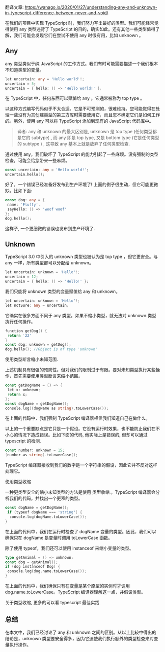 翻译文章: https://wanago.io/2020/01/27/understanding-any-and-unknown-in-typescript-difference-between-never-and-void/

在我们的项目中实现 TypeScript 时，我们努力写出最好的类型。我们可能经常觉得使用 any 类型违背了 TypeScript 的目的，确实如此。还有其他一些类型值得了解，我们可能会发现它们在尝试不使用 any 时很有用，比如 unknown 。

## Any

any 类型类似于纯 JavaScript 的工作方式。我们有时可能需要描述一个我们根本不知道类型的变量。

```go
let uncertain: any = 'Hello world'!;
uncertain = 5;
uncertain = { hello: () => 'Hello world!' };
```

在 TypeScript 中，任何东西可以赋值给 any 。它通常被称为 top type 。

以这种方式编写代码似乎不太合适。它是不可预测的，很难维持。您可能觉得在处理一些没有为其创建类型的第三方库时需要使用它，而且您不确定它们是如何工作的。另外，使用 any 可以将 TypeScript 添加到现有的 JavaScript 代码库中。

> 译者: any 和 unknown 的最大区别是, unknown 是 top type (任何类型都是它的 subtype) , 而 any 即是 top type, 又是 bottom type (它是任何类型的 subtype ) , 这导致 any 基本上就是放弃了任何类型检查.

通过使用 any，我们破坏了 TypeScript 的能力引起了一些麻烦。没有强制的类型检查，可能会给您带来一些麻烦。

```go
const uncertain: any = 'Hello world!';
uncertain.hello();
```

好了，一个错误已经准备好发布到生产环境了! 上面的例子很生动，但它可能更微妙。比如下面:

```go
const dog: any = {
 name: 'Fluffy',
 sayHello: () => 'woof woof'
};
dog.hello();
```

这样子, 一个更细微的错误也发布到生产环境了.

## Unknown

TypeScript 3.0 中引入的 unknown 类型也被认为是 top type ，但它更安全。与 any 一样，所有类型都可以分配给 unknown。

```go
let uncertain: unknown = 'Hello'!;
uncertain = 12;
uncertain = { hello: () => 'Hello!' };
```

我们只能将 unknown 类型的变量赋值给 any 和 unknown。

```go
let uncertain: unknown = 'Hello'!;
let notSure: any = uncertain;
```

它确实在很多方面不同于 any 类型。如果不缩小类型，就无法对 unknown 类型执行任何操作。

```go
function getDog() {
 return '22'
}
const dog: unknown = getDog();
dog.hello(); //Object is of type 'unknown'
```

使用类型断言缩小未知范围.

上述机制具有很强的预防性，但对我们的限制过于有限。要对未知类型执行某些操作，首先需要使用类型断言来缩小范围。

```go
const getDogName = () => {
 let x: unknown;
 return x;
};
const dogName = getDogName();
console.log((dogName as string).toLowerCase());
```

在上面的代码中，我们强制 TypeScript 编译器相信我们知道自己在做什么。

以上的一个重要缺点是它只是一个假设。它没有运行时效果，也不能防止我们在不小心的情况下造成错误。比如下面的代码, 他实际上是错误的, 但却可以通过 typescript 的检测.

```go
const number: unknown = 15;
(number as string).toLowerCase();
```

TypeScript 编译器接收到我们的数字是一个字符串的假设，因此它并不反对这样处理它。

使用类型收缩

一种更类型安全的缩小未知类型的方法是使用 类型收缩 。TypeScript 编译器会分析我们的代码，并找出一个更窄的类型。

```go
const dogName = getDogName();
 if (typeof dogName === 'string') {
  console.log(dogName.toLowerCase());
}
```

在上面的代码中，我们在运行时检查了 dogName 变量的类型。因此，我们可以确保只在 dogName 是变量时调用 toLowerCase 函数。

除了使用 typeof，我们还可以使用 instanceof 来缩小变量的类型。

```go
type getAnimal = () => unknown;
const dog = getAnimal();
if (dog instanceof Dog) {
 console.log(dog.name.toLowerCase());
}
```

在上面的代码中，我们确保只有在变量是某个原型的实例时才调用 dog.name.toLowerCase。TypeScript 编译器理解这一点，并假设类型。

关于类型收缩, 更多的可以看 typescript 最佳实践

## 总结

在本文中，我们已经讨论了 any 和 unknown 之间的区别。从以上比较中得出的结论是，unknown 类型要安全得多，因为它迫使我们执行额外的类型检查来对变量执行操作。
